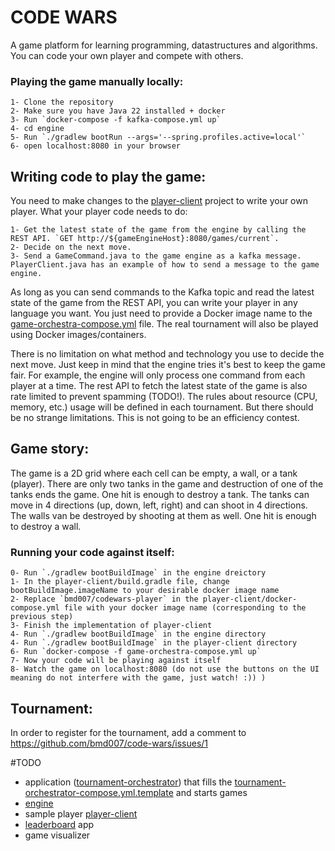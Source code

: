 # CODE WARS
A game platform for learning programming, datastructures and algorithms.
You can code your own player and compete with others.

### Playing the game manually locally:
    1- Clone the repository
    2- Make sure you have Java 22 installed + docker
    3- Run `docker-compose -f kafka-compose.yml up`
    4- cd engine
    5- Run `./gradlew bootRun --args='--spring.profiles.active=local'`
    6- open localhost:8080 in your browser

## Writing code to play the game:
You need to make changes to the [player-client](player-client) project to write your own player.
What your player code needs to do:

    1- Get the latest state of the game from the engine by calling the REST API. `GET http://${gameEngineHost}:8080/games/current`.
    2- Decide on the next move.
    3- Send a GameCommand.java to the game engine as a kafka message. PlayerClient.java has an example of how to send a message to the game engine. 

As long as you can send commands to the Kafka topic and read the latest state of the game from the REST API, you can write your player in any language you want.
You just need to provide a Docker image name to the [game-orchestra-compose.yml](game-orchestra-compose.yml) file.
The real tournament will also be played using Docker images/containers.

There is no limitation on what method and technology you use to decide the next move. Just keep in mind that the engine tries it's best to keep the game fair.
For example, the engine will only process one command from each player at a time.
The rest API to fetch the latest state of the game is also rate limited to prevent spamming (TODO!).
The rules about resource (CPU, memory, etc.) usage will be defined in each tournament. But there should be no strange limitations. 
This is not going to be an efficiency contest.

## Game story:
The game is a 2D grid where each cell can be empty, a wall, or a tank (player).
There are only two tanks in the game and destruction of one of the tanks ends the game.
One hit is enough to destroy a tank.
The tanks can move in 4 directions (up, down, left, right) and can shoot in 4 directions.
The walls van be destroyed by shooting at them as well. 
One hit is enough to destroy a wall.

### Running your code against itself:
    0- Run `./gradlew bootBuildImage` in the engine dreictory
    1- In the player-client/build.gradle file, change bootBuildImage.imageName to your desirable docker image name
    2- Replace `bmd007/codewars-player` in the player-client/docker-compose.yml file with your docker image name (corresponding to the previous step)
    3- Finish the implementation of player-client
    4- Run `./gradlew bootBuildImage` in the engine directory
    4- Run `./gradlew bootBuildImage` in the player-client directory
    6- Run `docker-compose -f game-orchestra-compose.yml up`
    7- Now your code will be playing against itself
    8- Watch the game on localhost:8080 (do not use the buttons on the UI meaning do not interfere with the game, just watch! :)) )

## Tournament:
In order to register for the tournament, add a comment to https://github.com/bmd007/code-wars/issues/1

#TODO
 - application ([tournament-orchestrator](tournament-orchestrator)) that fills the [tournament-orchestrator-compose.yml.template](tournament-orchestrator%2Fsrc%2Fmain%2Fresources%2Ftournament-orchestrator-compose.yml.template) and starts games
 - [engine](engine)
 - sample player [player-client](player-client)
 - [leaderboard](leaderboard) app
 - game visualizer
